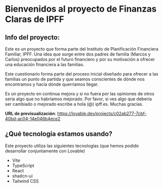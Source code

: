 # Bienvenidos al proyecto de Finanzas Claras de IPFF

## Info del proyecto:

Este es un proyecto que forma parte del Instituto de Planificación Financiera Familiar, IPFF. Una idea que surge entre dos padres de familia (Marcos y Carlos) preocupados por el futuro financiero y por su motivación a ofrecer una educación financiera a las familias.

Este cuestionario forma parte del proceso inicial diseñado para ofrecer a las familias un punto de partida y que seamos conscientes de dónde nos encontramos y hacía dónde querríamos llegar. 

Es un proyecto en continua mejora y si no fuera por las opiniones de otros sería algo que no habríamos mejorado. Por favor, si ves algo que debería ser cambiado o mejorado escribe a hola (@) ipff.es. Muchas gracias.

**URL de previsualización**: https://lovable.dev/projects/c02ab277-7cbf-40bd-ac04-14e046b4ece2


## ¿Qué tecnología estamos usando?

Este proyecto utiliza las siguientes tecnologías (que hemos podido desarrollar conjuntamente con Lovable)

- Vite
- TypeScript
- React
- shadcn-ui
- Tailwind CSS

